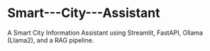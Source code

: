 # Smart---City---Assistant
A Smart City Information Assistant using Streamlit, FastAPI, Ollama (Llama2), and a RAG pipeline.
